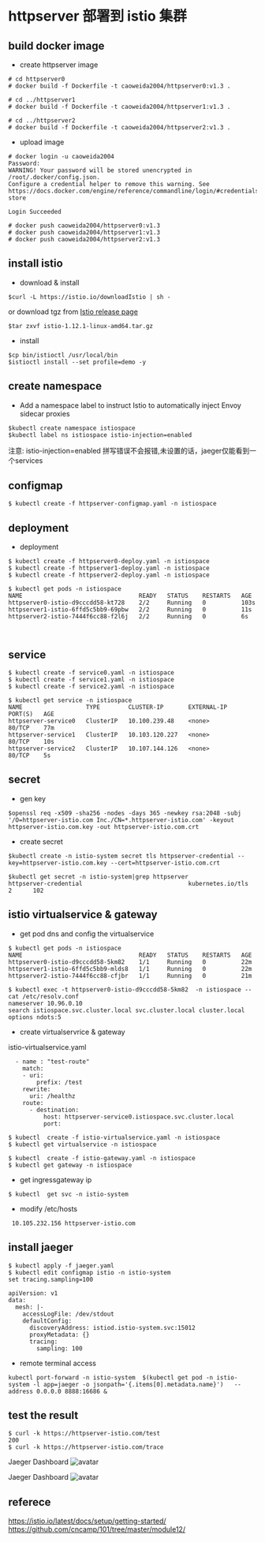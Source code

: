 #  httpserver 部署到 istio 集群

##  build docker image

- create httpserver image

```
# cd httpserver0
# docker build -f Dockerfile -t caoweida2004/httpserver0:v1.3 .

# cd ../httpserver1
# docker build -f Dockerfile -t caoweida2004/httpserver1:v1.3 .

# cd ../httpserver2
# docker build -f Dockerfile -t caoweida2004/httpserver2:v1.3 .
```

- upload image

```
# docker login -u caoweida2004
Password:
WARNING! Your password will be stored unencrypted in /root/.docker/config.json.
Configure a credential helper to remove this warning. See
https://docs.docker.com/engine/reference/commandline/login/#credentials-store

Login Succeeded

# docker push caoweida2004/httpserver0:v1.3
# docker push caoweida2004/httpserver1:v1.3
# docker push caoweida2004/httpserver2:v1.3

```


##  install istio

- download & install 

```
$curl -L https://istio.io/downloadIstio | sh -
```
or download tgz from [Istio release page](https://github.com/istio/istio/releases/tag/1.12.1)

```
$tar zxvf istio-1.12.1-linux-amd64.tar.gz
```

- install

```
$cp bin/istioctl /usr/local/bin
$istioctl install --set profile=demo -y
```


##  create namespace

- Add a namespace label to instruct Istio to automatically inject Envoy sidecar proxies

```
$kubectl create namespace istiospace
$kubectl label ns istiospace istio-injection=enabled
```
注意: istio-injection=enabled 拼写错误不会报错,未设置的话，jaeger仅能看到一个services

## configmap

```
$ kubectl create -f httpserver-configmap.yaml -n istiospace
```

## deployment

- deployment

```
$ kubectl create -f httpserver0-deploy.yaml -n istiospace
$ kubectl create -f httpserver1-deploy.yaml -n istiospace
$ kubectl create -f httpserver2-deploy.yaml -n istiospace

$ kubectl get pods -n istiospace
NAME                                 READY   STATUS    RESTARTS   AGE
httpserver0-istio-d9cccdd58-kt728    2/2     Running   0          103s
httpserver1-istio-6ffd5c5bb9-69pbw   2/2     Running   0          11s
httpserver2-istio-7444f6cc88-f2l6j   2/2     Running   0          6s

                                 
```


## service

```
$ kubectl create -f service0.yaml -n istiospace
$ kubectl create -f service1.yaml -n istiospace
$ kubectl create -f service2.yaml -n istiospace

$ kubectl get service -n istiospace
NAME                  TYPE        CLUSTER-IP       EXTERNAL-IP   PORT(S)   AGE
httpserver-service0   ClusterIP   10.100.239.48    <none>        80/TCP    77m
httpserver-service1   ClusterIP   10.103.120.227   <none>        80/TCP    10s
httpserver-service2   ClusterIP   10.107.144.126   <none>        80/TCP    5s

```


## secret


- gen key

```
$openssl req -x509 -sha256 -nodes -days 365 -newkey rsa:2048 -subj '/O=httpserver-istio.com Inc./CN=*.httpserver-istio.com' -keyout httpserver-istio.com.key -out httpserver-istio.com.crt
```

- create secret

```
$kubectl create -n istio-system secret tls httpserver-credential --key=httpserver-istio.com.key --cert=httpserver-istio.com.crt

$kubectl get secret -n istio-system|grep httpserver
httpserver-credential                              kubernetes.io/tls                     2      102
```

## istio virtualservice & gateway

- get pod dns and config the virtualservice

```
$ kubectl get pods -n istiospace
NAME                                 READY   STATUS    RESTARTS   AGE
httpserver0-istio-d9cccdd58-5km82    1/1     Running   0          22m
httpserver1-istio-6ffd5c5bb9-mlds8   1/1     Running   0          22m
httpserver2-istio-7444f6cc88-cfjbr   1/1     Running   0          21m

$ kubectl exec -t httpserver0-istio-d9cccdd58-5km82  -n istiospace -- cat /etc/resolv.conf
nameserver 10.96.0.10
search istiospace.svc.cluster.local svc.cluster.local cluster.local
options ndots:5
```

- create virtualservrice & gateway

istio-virtualservice.yaml
```
  - name : "test-route"
    match:
    - uri:
        prefix: /test
    rewrite:
      uri: /healthz
    route:
      - destination:
          host: httpserver-service0.istiospace.svc.cluster.local
          port:

```

```
$ kubectl  create -f istio-virtualservice.yaml -n istiospace
$ kubectl get virtualservice -n istiospace
```


```
$ kubectl  create -f istio-gateway.yaml -n istiospace
$ kubectl get gateway -n istiospace
```

- get ingressgateway ip

```
$ kubectl  get svc -n istio-system
```

- modify /etc/hosts

```
 10.105.232.156 httpserver-istio.com
```


## install jaeger

```
$ kubectl apply -f jaeger.yaml
$ kubectl edit configmap istio -n istio-system
set tracing.sampling=100
```

```
apiVersion: v1
data:
  mesh: |-
    accessLogFile: /dev/stdout
    defaultConfig:
      discoveryAddress: istiod.istio-system.svc:15012
      proxyMetadata: {}
      tracing:
        sampling: 100
```

- remote terminal access

```
kubectl port-forward -n istio-system  $(kubectl get pod -n istio-system -l app=jaeger -o jsonpath='{.items[0].metadata.name}')   --address 0.0.0.0 8888:16686 &
```


## test the result

```
$ curl -k https://httpserver-istio.com/test
200
$ curl -k https://httpserver-istio.com/trace
```

 Jaeger Dashboard
![avatar](https://github.com/weida/cncamp/blob/master/homework/istio/pic/jaegerboard.png)

 Jaeger Dashboard
![avatar](https://github.com/weida/cncamp/blob/master/homework/istio/pic/jaegeritem.png)


## referece
https://istio.io/latest/docs/setup/getting-started/
https://github.com/cncamp/101/tree/master/module12/
